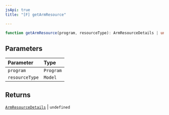 ```yaml
---
jsApi: true
title: "[F] getArmResource"

---
```

```ts
function getArmResource(program, resourceType): ArmResourceDetails | undefined
```

## Parameters

| Parameter | Type |
| :------ | :------ |
| `program` | `Program` |
| `resourceType` | `Model` |

## Returns

[`ArmResourceDetails`](../interfaces/ArmResourceDetails.md) \| `undefined`
